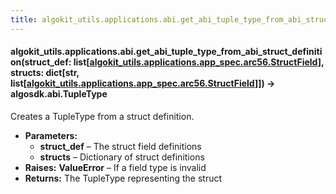 ```yaml
---
title: algokit_utils.applications.abi.get_abi_tuple_type_from_abi_struct_definition
---
```

#### algokit_utils.applications.abi.get_abi_tuple_type_from_abi_struct_definition(struct_def: list[[algokit_utils.applications.app_spec.arc56.StructField](/reference/algokit-utils-py/api/applications/app_spec/arc56/structfield/#algokit_utils.applications.app_spec.arc56.StructField)], structs: dict[str, list[[algokit_utils.applications.app_spec.arc56.StructField](/reference/algokit-utils-py/api/applications/app_spec/arc56/structfield/#algokit_utils.applications.app_spec.arc56.StructField)]]) → algosdk.abi.TupleType

Creates a TupleType from a struct definition.

* **Parameters:**
  * **struct_def** – The struct field definitions
  * **structs** – Dictionary of struct definitions
* **Raises:**
  **ValueError** – If a field type is invalid
* **Returns:**
  The TupleType representing the struct